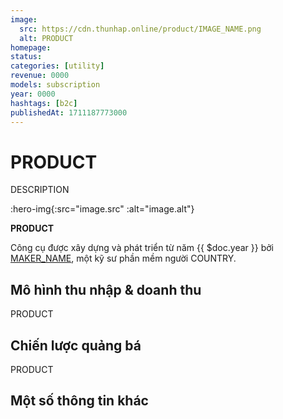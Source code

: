 ```yaml
---
image:
  src: https://cdn.thunhap.online/product/IMAGE_NAME.png
  alt: PRODUCT
homepage: 
status: 
categories: [utility]
revenue: 0000
models: subscription
year: 0000
hashtags: [b2c]
publishedAt: 1711187773000
---
```


# PRODUCT

DESCRIPTION

:hero-img{:src="image.src" :alt="image.alt"}

__PRODUCT__ 

Công cụ được xây dựng và phát triển từ năm {{ $doc.year }} bởi [MAKER_NAME](https://twitter.com/MAKER_TWITTER), một kỹ sư phần mềm người COUNTRY.

## Mô hình thu nhập & doanh thu

PRODUCT 

## Chiến lược quảng bá

PRODUCT 

## Một số thông tin khác
